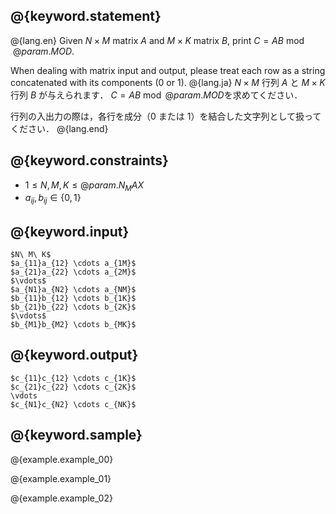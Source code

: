 ## @{keyword.statement}

@{lang.en}
Given $N \times M$ matrix $A$ and $M \times K$ matrix $B$, print $C = AB \bmod @{param.MOD}$. 

When dealing with matrix input and output, please treat each row as a string concatenated with its components ($0$ or $1$).
@{lang.ja}
$N \times M$ 行列 $A$ と $M \times K$ 行列 $B$ が与えられます． $C = A B \bmod @{param.MOD}$を求めてください．

行列の入出力の際は，各行を成分（$0$ または $1$）を結合した文字列として扱ってください．
@{lang.end}

## @{keyword.constraints}

- $1 \leq N,M,K \leq @{param.N_MAX}$
- $a_{ij},b_{ij} \in \lbrace 0,1\rbrace$

## @{keyword.input}

```
$N\ M\ K$
$a_{11}a_{12} \cdots a_{1M}$
$a_{21}a_{22} \cdots a_{2M}$
$\vdots$
$a_{N1}a_{N2} \cdots a_{NM}$
$b_{11}b_{12} \cdots b_{1K}$
$b_{21}b_{22} \cdots b_{2K}$
$\vdots$
$b_{M1}b_{M2} \cdots b_{MK}$
```

## @{keyword.output}
```
$c_{11}c_{12} \cdots c_{1K}$
$c_{21}c_{22} \cdots c_{2K}$
\vdots
$c_{N1}c_{N2} \cdots c_{NK}$
```

## @{keyword.sample}

@{example.example_00}

@{example.example_01}

@{example.example_02}
